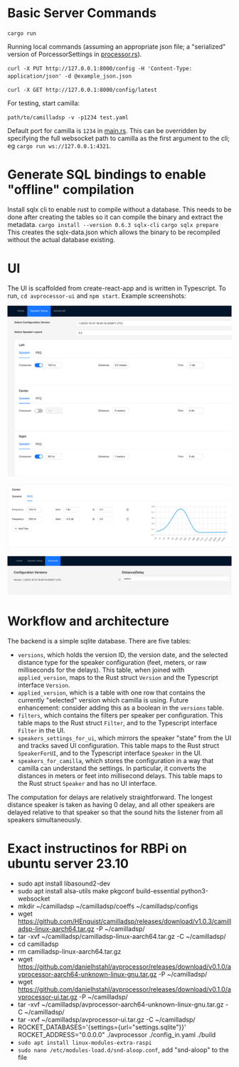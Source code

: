 # Basic Server Commands

`cargo run`

Running local commands (assuming an appropriate json file; a "serialized" version of PorcessorSettings in [processor.rs](./src/processor.rs)).

`curl -X PUT http://127.0.0.1:8000/config -H 'Content-Type: application/json' -d @example_json.json`

`curl -X GET http://127.0.0.1:8000/config/latest`


For testing, start camilla:

`path/to/camilladsp -v -p1234 test.yaml`

Default port for camilla is `1234` in [main.rs](./src/main.rs).  This can be overridden by specifying the full websocket path to camilla as the first argument to the cli; eg `cargo run ws://127.0.0.1:4321`.    


# Generate SQL bindings to enable "offline" compilation

Install sqlx cli to enable rust to compile without a database.  This needs to be done after creating the tables so it can compile the binary and extract the metadata.
`cargo install --version 0.6.3 sqlx-cli`
`cargo sqlx prepare`
This creates the sqlx-data.json which allows the binary to be recompiled without the actual database existing.

# UI

The UI is scaffolded from create-react-app and is written in Typescript.  To run, `cd avprocessor-ui` and `npm start`.  Example screenshots:

![Screenshot of a Speaker Page](./images/speaker.png)

![Screenshot of a PEQ Page](./images/peq.png)

![Screenshot of a Advanced Page](./images/advanced.png)

# Workflow and architecture

The backend is a simple sqlite database.  There are five tables:
* `versions`, which holds the version ID, the version date, and the selected distance type for the speaker configuration (feet, meters, or raw milliseconds for the delays).  This table, when joined with `applied_version`, maps to the Rust struct `Version` and the Typescript interface `Version`.
* `applied_version`, which is a table with one row that contains the currently "selected" version which camilla is using.  Future enhancement: consider adding this as a boolean in the `versions` table.
* `filters`, which contains the filters per speaker per configuration.  This table maps to the Rust struct `Filter`, and to the Typescript interface `Filter` in the UI.  
* `speakers_settings_for_ui`, which mirrors the speaker "state" from the UI and tracks saved UI configuration.  This table maps to the Rust struct `SpeakerForUI`, and to the Typescript interface `Speaker` in the UI.
* `speakers_for_camilla`, which stores the configuration in a way that camilla can understand the settings.  In particular, it converts the distances in meters or feet into millisecond delays.  This table maps to the Rust struct `Speaker` and has no UI interface.

The computation for delays are relatively straightforward.  The longest distance speaker is taken as having 0 delay, and all other speakers are delayed relative to that speaker so that the sound hits the listener from all speakers simultaneously. 

# Exact instructinos for RBPi on ubuntu server 23.10

* sudo apt install libasound2-dev
* sudo apt install alsa-utils make pkgconf build-essential python3-websocket
* mkdir ~/camilladsp ~/camilladsp/coeffs ~/camilladsp/configs
* wget https://github.com/HEnquist/camilladsp/releases/download/v1.0.3/camilladsp-linux-aarch64.tar.gz -P ~/camilladsp/
* tar -xvf ~/camilladsp/camilladsp-linux-aarch64.tar.gz -C ~/camilladsp/
* cd camilladsp
* rm camilladsp-linux-aarch64.tar.gz
* wget https://github.com/danielhstahl/avprocessor/releases/download/v0.1.0/avprocessor-aarch64-unknown-linux-gnu.tar.gz -P ~/camilladsp/
* wget https://github.com/danielhstahl/avprocessor/releases/download/v0.1.0/avprocessor-ui.tar.gz -P ~/camilladsp/
* tar -xvf ~/camilladsp/avprocessor-aarch64-unknown-linux-gnu.tar.gz -C ~/camilladsp/
* tar -xvf ~/camilladsp/avprocessor-ui.tar.gz -C ~/camilladsp/
* ROCKET_DATABASES='{settings={url="settings.sqlite"}}' ROCKET_ADDRESS="0.0.0.0" ./avprocessor ./config_in.yaml ./build
* `sudo apt install linux-modules-extra-raspi`
* `sudo nano /etc/modules-load.d/snd-aloop.conf`, add "snd-aloop" to the file

